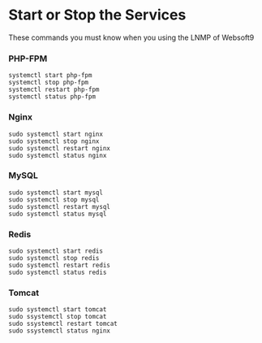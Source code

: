 # Start or Stop the Services

These commands you must know when you using the LNMP of Websoft9

### PHP-FPM
```shell
systemctl start php-fpm
systemctl stop php-fpm
systemctl restart php-fpm
systemctl status php-fpm
```

### Nginx

```shell
sudo systemctl start nginx
sudo systemctl stop nginx
sudo systemctl restart nginx
sudo systemctl status nginx
```

### MySQL

```shell
sudo systemctl start mysql
sudo systemctl stop mysql
sudo systemctl restart mysql
sudo systemctl status mysql
```

### Redis
```shell
sudo systemctl start redis
sudo systemctl stop redis
sudo systemctl restart redis
sudo systemctl status redis
```

### Tomcat
```shell
sudo systemctl start tomcat
sudo ssystemctl stop tomcat
sudo ssystemctl restart tomcat
sudo ssystemctl status nginx
```